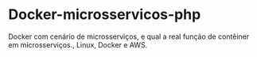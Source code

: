 # Docker-microsservicos-php
Docker com cenário de microsserviços, e qual a real função de contêiner em microsserviços., Linux, Docker e AWS.
